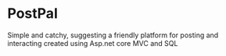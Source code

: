 # PostPal 
Simple and catchy, suggesting a friendly platform for posting and interacting created using Asp.net core MVC and SQL

